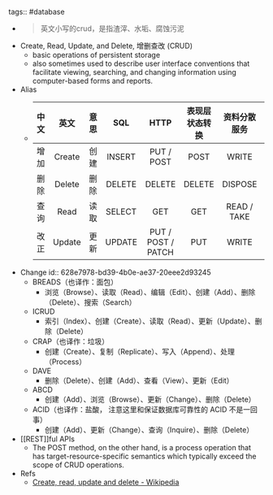 tags:: #database

- > 英文小写的crud，是指渣滓、水垢、腐蚀污泥
- Create, Read, Update, and Delete, 增删查改 (CRUD)
  - basic operations of persistent storage
  - also sometimes used to describe user interface conventions that facilitate viewing, searching, and changing information using computer-based forms and reports.
- Alias
  - | 中文 |  英文  | 意思 |      SQL     |        HTTP        | 表现层状态转换 | 资料分散服务 |  MongoDB|
    | :--: | :----: | :--: | :------------------------------------------------: | :----------------: | :----------------------------------------------------------: | :----------------------------------------------------------: | :----------------------------------------------: |
    | 增加 | Create | 创建 | INSERT |     PUT / POST     |                             POST                             |                            WRITE                             |                      Insert                      |
    | 删除 | Delete | 删除 | DELETE |       DELETE       |                            DELETE                            |                           DISPOSE                            |                      Remove                      |
    | 查询 |  Read  | 读取 | SELECT |        GET         |                             GET                              |                         READ / TAKE                          |                       Find                       |
    | 改正 | Update | 更新 | UPDATE | PUT / POST / PATCH |                             PUT                              |                            WRITE                             |                      Update                      |
- Change
  id:: 628e7978-bd39-4b0e-ae37-20eee2d93245
  - BREADS（也译作：面包）
    - 浏览（Browse）、读取（Read）、编辑（Edit）、创建（Add）、删除（Delete）、搜索（Search）
  - ICRUD
    - 索引（Index）、创建（Create）、读取（Read）、更新（Update）、删除（Delete）
  - CRAP（也译作：垃圾）
    - 创建（Create）、复制（Replicate）、写入（Append）、处理（Process）
  - DAVE
    - 删除（Delete）、创建（Add）、查看（View）、更新（Edit）
  - ABCD
    - 创建（Add）、浏览（Browse）、更新（Change）、删除（Delete）
  - ACID（也译作：盐酸， 注意这里和保证数据库可靠性的 ACID 不是一回事）
    - 创建（Add）、更新（Change）、查询（Inquire）、删除（Delete）
- [[REST]]ful APIs
  - The POST method, on the other hand, is a process operation that has target-resource-specific semantics which typically exceed the scope of CRUD operations.
- Refs
  - [Create, read, update and delete - Wikipedia](https://en.wikipedia.org/wiki/Create,_read,_update_and_delete#RESTful_APIs )